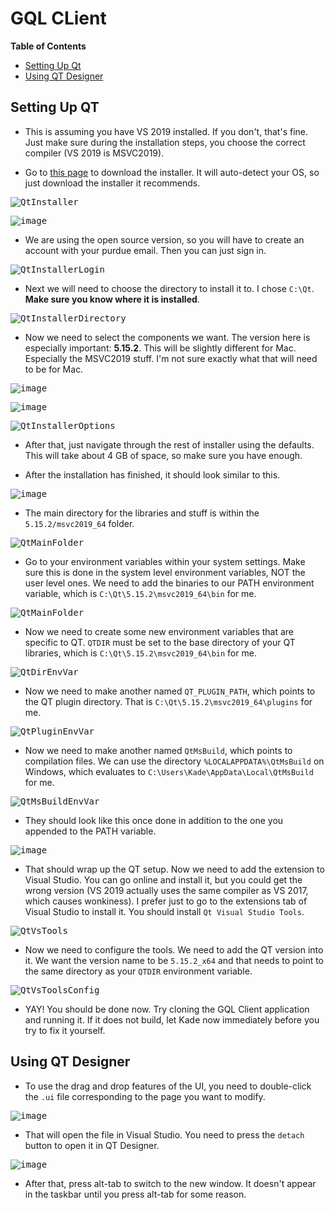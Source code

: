 # GQL CLient

<b>Table of Contents</b>
- [Setting Up Qt](https://github.com/GQL-Project/gql_client/blob/main/README.md#setting-up-qt)
- [Using QT Designer](https://github.com/GQL-Project/gql_client/blob/main/README.md#using-qt-designer)

## Setting Up QT
 - This is assuming you have VS 2019 installed. If you don't, that's fine. Just make sure during the installation steps, you choose the correct compiler (VS 2019 is MSVC2019).
 
 - Go to [this page](https://www.qt.io/download-open-source) to download the installer. It will auto-detect your OS, so just download the installer it recommends.
 
 <kbd>![QtInstaller](https://user-images.githubusercontent.com/54650222/189672746-9aab5ff5-a17a-4d71-96fd-1f7479b08a5d.gif)</kbd>
 
 <kbd>![image](https://user-images.githubusercontent.com/54650222/189673094-d3dd618a-1477-45b1-989b-d9ca8cc6a340.png)</kbd>
 
 - We are using the open source version, so you will have to create an account with your purdue email. Then you can just sign in.
 
 <kbd>![QtInstallerLogin](https://user-images.githubusercontent.com/54650222/189674881-7322b7b4-2702-49a6-a833-e8fe58cd581a.gif)</kbd>
 
 - Next we will need to choose the directory to install it to. I chose `C:\Qt`. <b>Make sure you know where it is installed</b>.
 
 <kbd>![QtInstallerDirectory](https://user-images.githubusercontent.com/54650222/189675783-f9693681-d08b-48d0-8dcf-71f4ee0f7a91.gif)</kbd>
 
 - Now we need to select the components we want. The version here is especially important: <b>5.15.2</b>. This will be slightly different for Mac. Especially the MSVC2019 stuff. I'm not sure exactly what that will need to be for Mac.
 
 <kbd>![image](https://user-images.githubusercontent.com/54650222/189676912-4be576e1-c762-4d6c-885c-fb33b6410ff2.png)</kbd>

 <kbd>![image](https://user-images.githubusercontent.com/54650222/189677123-287be466-1ebc-420e-9abd-24135f0c9ee1.png)</kbd>
 
 <kbd>![QtInstallerOptions](https://user-images.githubusercontent.com/54650222/189677237-f6ffc2d0-cce5-4f2f-bc99-117212e9d247.gif)</kbd>
 
 - After that, just navigate through the rest of installer using the defaults. This will take about 4 GB of space, so make sure you have enough.
 
 - After the installation has finished, it should look similar to this.
 
 <kbd>![image](https://user-images.githubusercontent.com/54650222/189677744-ee5ce16a-760c-46c4-99a3-bbca9a132e95.png)</kbd>
 
 - The main directory for the libraries and stuff is within the `5.15.2/msvc2019_64` folder.
 
 <kbd>![QtMainFolder](https://user-images.githubusercontent.com/54650222/189678351-6bca2adb-7a44-4178-b1ec-e2b6fc66757f.gif)<kbd>

 - Go to your environment variables within your system settings. Make sure this is done in the system level environment variables, NOT the user level ones. We need to add the binaries to our PATH environment variable, which is `C:\Qt\5.15.2\msvc2019_64\bin` for me.
 
 <kbd>![QtMainFolder](https://user-images.githubusercontent.com/54650222/189679778-b0254fc3-ce99-4869-9974-6dcf78b4c207.gif)</kbd>
 
 - Now we need to create some new environment variables that are specific to QT. `QTDIR` must be set to the base directory of your QT libraries, which is `C:\Qt\5.15.2\msvc2019_64\bin` for me.
 
 <kbd>![QtDirEnvVar](https://user-images.githubusercontent.com/54650222/189681281-0847d663-5346-4867-a7f3-68eba6969754.gif)</kbd>
 
 - Now we need to make another named `QT_PLUGIN_PATH`, which points to the QT plugin directory. That is `C:\Qt\5.15.2\msvc2019_64\plugins` for me.
 
 <kbd>![QtPluginEnvVar](https://user-images.githubusercontent.com/54650222/189681869-7093d023-b084-4d26-a567-ce8e441783ed.gif)</kbd>
 
 - Now we need to make another named `QtMsBuild`, which points to compilation files. We can use the directory `%LOCALAPPDATA%\QtMsBuild` on Windows, which evaluates to `C:\Users\Kade\AppData\Local\QtMsBuild` for me.
 
 <kbd>![QtMsBuildEnvVar](https://user-images.githubusercontent.com/54650222/189684690-ea4b86bc-2e47-4d20-b61e-d9b4294ed6b5.gif)</kbd>
 
 - They should look like this once done in addition to the one you appended to the PATH variable.
 
 <kbd>![image](https://user-images.githubusercontent.com/54650222/189688069-90089c2b-43ea-44bb-bdb0-6496040e91dd.png)</kbd>
 
 - That should wrap up the QT setup. Now we need to add the extension to Visual Studio. You can go online and install it, but you could get the wrong version (VS 2019 actually uses the same compiler as VS 2017, which causes wonkiness). I prefer just to go to the extensions tab of Visual Studio to install it. You should install `Qt Visual Studio Tools`.
 
 <kbd>![QtVsTools](https://user-images.githubusercontent.com/54650222/189686413-68060517-2fe4-4c26-aadd-00cd76e81a1a.gif)</kbd>
 
 - Now we need to configure the tools. We need to add the QT version into it. We want the version name to be `5.15.2_x64` and that needs to point to the same directory as your `QTDIR` environment variable.
 
 <kbd>![QtVsToolsConfig](https://user-images.githubusercontent.com/54650222/189687910-f8e8dfc0-57b1-4650-a709-9f8caa0d9771.gif)</kbd>
 
 - YAY! You should be done now. Try cloning the GQL Client application and running it. If it does not build, let Kade now immediately before you try to fix it yourself.
 

## Using QT Designer
 - To use the drag and drop features of the UI, you need to double-click the `.ui` file corresponding to the page you want to modify.
 
 <kbd>![image](https://user-images.githubusercontent.com/54650222/189695832-a86a87f1-225b-4b3d-9df4-df34e0ec532e.png)</kbd>
 
 - That will open the file in Visual Studio. You need to press the `detach` button to open it in QT Designer.
 
 <kbd>![image](https://user-images.githubusercontent.com/54650222/189696133-dc6b7502-58a0-4554-bd94-e80a8b0f9a94.png)</kbd>
 
 - After that, press alt-tab to switch to the new window. It doesn't appear in the taskbar until you press alt-tab for some reason.
